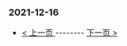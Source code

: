 ### 2021-12-16 
 

- [ < 上一页 ](https://github.com/able8/weibo-hot-record/blob/master/2021-12-15.md) -------- [ 下一页 > ](https://github.com/able8/weibo-hot-record/blob/master/2021-12-17.md)